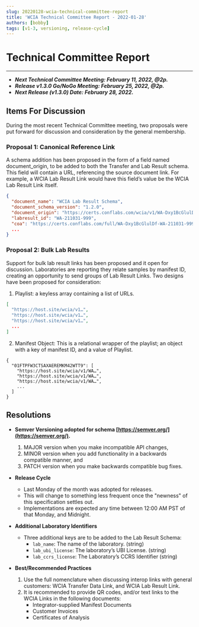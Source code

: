 ```yaml
---
slug: 20220128-wcia-technical-committee-report
title: 'WCIA Technical Committee Report - 2022-01-28'
authors: [bobby]
tags: [v1-3, versioning, release-cycle]
---
```


# Technical Committee Report

---

- **_Next Technical Committee Meeting: February 11, 2022, @2p._**
- **_Release v1.3.0 Go/NoGo Meeting: February 25, 2022, @2p._**
- **_Next Release (v1.3.0) Date: February 28, 2022._**

## Items For Discussion

During the most recent Technical Committee meeting, two proposals were put forward for discussion and consideration by 
the general membership.

<!-- truncate -->

### Proposal 1: Canonical Reference Link

A schema addition has been proposed in the form of a field named document_origin, to be added to both the Transfer and 
Lab Result schema. This field will contain a URL, referencing the source document link. For example, a WCIA Lab Result 
Link would have this field’s value be the WCIA Lab Result Link itself.

```json
{
  "document_name": "WCIA Lab Result Schema",
  "document_schema_version": "1.2.0",
  "document_origin": "https://certs.conflabs.com/wcia/v1/WA-Dxy1BcGlulDf-WA-211031-999.json",
  "labresult_id": "WA-211031-999",
  "coa": "https://certs.conflabs.com/full/WA-Dxy1BcGlulDf-WA-211031-999.pdf",
  ...
}
```

### Proposal 2: Bulk Lab Results

Support for bulk lab result links has been proposed and it open for discussion. Laboratories are reporting they relate 
samples by manifest ID, creating an opportunity to send groups of Lab Result Links. Two designs have been proposed for 
consideration:

1. Playlist: a keyless array containing a list of URLs.

```json
[
  "https://host.site/wcia/v1…",
  "https://host.site/wcia/v1…",
  "https://host.site/wcia/v1…",
  ...
]
```

2. Manifest Object: This is a relational wrapper of the playlist; an object with a key of manifest ID, and a value of 
Playlist.

```jaon
{
  "01FTPFW3CTSAXAEREMKM42WTT9": [
    "https://host.site/wcia/v1/WA…",
    "https://host.site/wcia/v1/WA…",
    "https://host.site/wcia/v1/WA…",
    ...
  ]
}
```

## Resolutions

- **Semver Versioning adopted for schema [https://semver.org/](https://semver.org/).**
  1. MAJOR version when you make incompatible API changes,
  2. MINOR version when you add functionality in a backwards compatible manner, and
  3. PATCH version when you make backwards compatible bug fixes.

- **Release Cycle**
  - Last Monday of the month was adopted for releases.
  - This will change to something less frequent once the "newness" of this specification settles out.
  - Implementations are expected any time between 12:00 AM PST of that Monday, and Midnight.

- **Additional Laboratory Identifiers**
  - Three additional keys are to be added to the Lab Result Schema:
    - `lab_name`: The name of the laboratory. (string)
    - `lab_ubi_license`: The laboratory’s UBI License. (string)
    - `lab_ccrs_license`: The Laboratory’s CCRS Identifier (string)

- **Best/Recommended Practices**
  1. Use the full nomenclature when discussing interop links with general customers: WCIA Transfer Data Link, and WCIA Lab Result Link.
  2. It is recommended to provide QR codes, and/or text links to the WCIA Links in the following documents:
      - Integrator-supplied Manifest Documents
      - Customer Invoices
      - Certificates of Analysis

